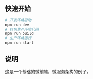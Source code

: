 ## 快速开始
```bash
# 开发环境启动
npm run dev
# 打包生产环境代码
npm run build
# 生产环境运行
npm run start
```
## 说明
这是一个基础的微前端，微服务架构的例子。